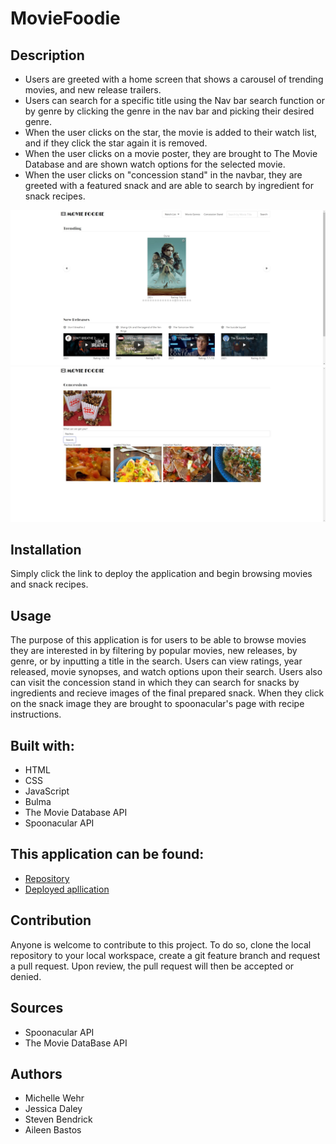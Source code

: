 # MovieFoodie

## Description
- Users are greeted with a home screen that shows a carousel of trending movies, and new release trailers.
- Users can search for a specific title using the Nav bar search function or by genre by clicking the genre in the nav bar and picking their desired genre.
- When the user clicks on the star, the movie is added to their watch list, and if they click the star again it is removed.
- When the user clicks on a movie poster, they are brought to The Movie Database and are shown watch options for the selected movie.
- When the user clicks on "concession stand" in the navbar, they are greeted with a featured snack and are able to search by ingredient for snack recipes.

![Main Page](./assets/screenshots/Movie-Page.jpg)
![Food Page](./assets/screenshots/Foodie-Page.jpg)

## Installation

Simply click the link to deploy the application and begin browsing movies and snack recipes.

## Usage

The purpose of this application is for users to be able to browse movies they are interested in by filtering by popular movies, new releases, by genre, or by inputting a title in the search. Users can view ratings, year released, movie synopses, and watch options upon their search. Users also can visit the concession stand in which they can search for snacks by ingredients and recieve images of the final prepared snack. When they click on the snack image they are brought to spoonacular's page with recipe instructions. 

## Built with:

- HTML
- CSS
- JavaScript
- Bulma
- The Movie Database API
- Spoonacular API

## This application can be found:

- [Repository](https://github.com/michellewehr/MovieFoodie)
- [Deployed apllication](https://michellewehr.github.io/MovieFoodie/)

## Contribution

Anyone is welcome to contribute to this project. To do so, clone the local repository to your local workspace, create a git feature branch and request a pull request. Upon review, the pull request will then be accepted or denied. 

## Sources

- Spoonacular API
- The Movie DataBase API

## Authors
- Michelle Wehr
- Jessica Daley
- Steven Bendrick
- Aileen Bastos

